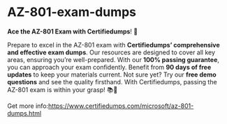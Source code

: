 # AZ-801-exam-dumps
**Ace the AZ-801 Exam with Certifiedumps**! 🌈

Prepare to excel in the AZ-801 exam with **Certifiedumps’ comprehensive and effective exam dumps**. Our resources are designed to cover all key areas, ensuring you’re well-prepared. With our **100% passing guarantee**, you can approach your exam confidently. Benefit from **90 days of free updates** to keep your materials current. Not sure yet? Try our **free demo questions** and see the quality firsthand. With Certifiedumps, passing the AZ-801 exam is within your grasp! 📚🚀

Get more info:https://www.certifiedumps.com/microsoft/az-801-dumps.html
